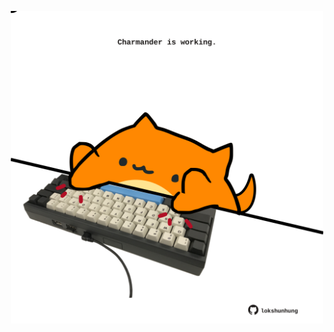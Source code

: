 <!-- built at 05/06/2025, 04:04:52 UTC -->
<p align="center">
  <img width="500" height="500" src="./ReadmeImage.svg">
</p>
